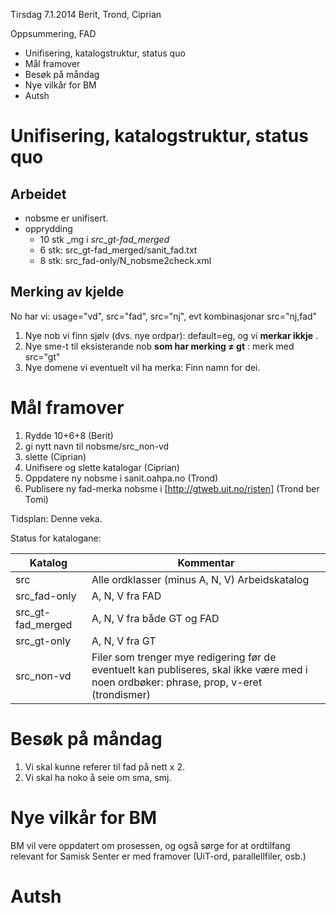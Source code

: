 Tirsdag 7.1.2014
Berit, Trond, Ciprian

Oppsummering, FAD

* Unifisering, katalogstruktur, status quo
* Mål framover
* Besøk på måndag
* Nye vilkår for BM
* Autsh

# Unifisering, katalogstruktur, status quo

## Arbeidet
* nobsme er unifisert.
* opprydding
    - 10 stk _mg i *src_gt-fad_merged*
    - 6 stk: src_gt-fad_merged/sanit_fad.txt
    - 8 stk: src_fad-only/N_nobsme2check.xml

## Merking av kjelde

No har vi: usage="vd", src="fad", src="nj", evt kombinasjonar src="nj,fad"

1. Nye nob vi finn sjølv (dvs. nye ordpar): default=eg, og vi **merkar ikkje** <e>.
1. Nye sme-t til eksisterande nob **som har merking ≠ gt** : merk <t> med src="gt"
1. Nye domene vi eventuelt vil ha merka: Finn namn for dei.

# Mål framover

1. Rydde 10+6+8 (Berit)
1. gi nytt navn til nobsme/src_non-vd
1. slette <e mg_all="2" mg_fad="1"> (Ciprian)
1. Unifisere og slette katalogar (Ciprian)
1. Oppdatere ny nobsme i sanit.oahpa.no (Trond)
1. Publisere ny fad-merka nobsme i [http://gtweb.uit.no/risten] (Trond ber Tomi)

Tidsplan: Denne veka.

Status for katalogane:

|   Katalog          | Kommentar
| --- | --- 
|  src               | Alle ordklasser (minus A, N, V) Arbeidskatalog
|  src_fad-only      | A, N, V fra FAD
|  src_gt-fad_merged | A, N, V fra både GT og FAD
|  src_gt-only       | A, N, V fra GT
|  src_non-vd        | Filer som trenger mye redigering før de eventuelt kan publiseres, skal ikke være med i noen ordbøker: phrase, prop, v-eret (trondismer)

# Besøk på måndag

1. Vi skal kunne referer til fad på nett x 2.
1. Vi skal ha noko å seie om sma, smj.

# Nye vilkår for BM

BM vil vere oppdatert om prosessen, og også sørge for at ordtilfang
relevant for Samisk Senter er med framover (UiT-ord, parallellfiler, osb.)

# Autsh
